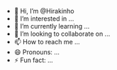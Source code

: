 - 👋 Hi, I’m @Hirakinho
- 👀 I’m interested in ...
- 🌱 I’m currently learning ...
- 💞️ I’m looking to collaborate on ...
- 📫 How to reach me ...
- 😄 Pronouns: ...
- ⚡ Fun fact: ...

<!---
Hirakinho/Hirakinho is a ✨ special ✨ repository because its `README.md` (this file) appears on your GitHub profile.
You can click the Preview link to take a look at your changes.
--->
